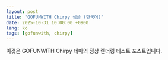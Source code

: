 ```yaml
---
layout: post
title: "GOFUNWITH Chirpy 샘플 (한국어)"
date: 2025-10-31 10:00:00 +0900
lang: ko
tags: [gofunwith, chirpy]
---
```

이것은 GOFUNWITH Chirpy 테마의 정상 렌더링 테스트 포스트입니다.
